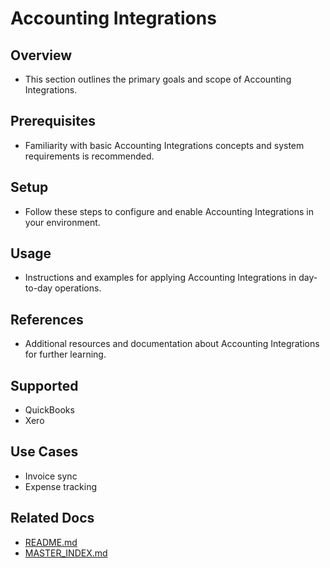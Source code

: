 # Accounting Integrations

## Overview
- This section outlines the primary goals and scope of Accounting Integrations.

## Prerequisites
- Familiarity with basic Accounting Integrations concepts and system requirements is recommended.

## Setup
- Follow these steps to configure and enable Accounting Integrations in your environment.

## Usage
- Instructions and examples for applying Accounting Integrations in day-to-day operations.

## References
- Additional resources and documentation about Accounting Integrations for further learning.


## Supported
- QuickBooks
- Xero

## Use Cases
- Invoice sync
- Expense tracking

## Related Docs
- [README.md](README.md)
- [MASTER_INDEX.md](MASTER_INDEX.md)

